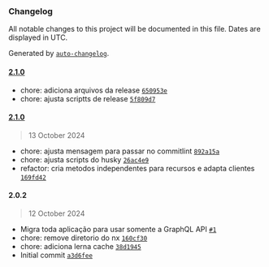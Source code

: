 ### Changelog

All notable changes to this project will be documented in this file. Dates are displayed in UTC.

Generated by [`auto-changelog`](https://github.com/CookPete/auto-changelog).

#### [2.1.0](https://github.com/hsborges/mining-tool/compare/2.1.0...2.1.0)

- chore: adiciona arquivos da release [`650953e`](https://github.com/hsborges/mining-tool/commit/650953e886e2f9afcc8d3c82d19f3140d8e60656)
- chore: ajusta scriptts de release [`5f809d7`](https://github.com/hsborges/mining-tool/commit/5f809d7e7cf4d1a229eba1513e60afe6b0db2490)

#### [2.1.0](https://github.com/hsborges/mining-tool/compare/2.0.2...2.1.0)

> 13 October 2024

- chore: ajusta mensagem para passar no commitlint [`892a15a`](https://github.com/hsborges/mining-tool/commit/892a15aa1a539574b8fd10d7cfc01ca853f31a66)
- chore: ajusta scripts do husky [`26ac4e9`](https://github.com/hsborges/mining-tool/commit/26ac4e9c3d30da1f61b0481e4be700cabd1a05fd)
- refactor: cria metodos independentes para recursos e adapta clientes [`169fd42`](https://github.com/hsborges/mining-tool/commit/169fd42545f5f9ac3805c8a988b7b5b158a5f37e)

#### 2.0.2

> 12 October 2024

- Migra toda aplicação para usar somente a GraphQL API [`#1`](https://github.com/hsborges/mining-tool/pull/1)
- chore: remove diretorio do nx [`160cf30`](https://github.com/hsborges/mining-tool/commit/160cf30ac31840f0454b7ff63488bdfbbc8a4c5a)
- chore: adiciona lerna cache [`38d1945`](https://github.com/hsborges/mining-tool/commit/38d194511cdc155af1b4b71ff644e9cbfb83374f)
- Initial commit [`a3d6fee`](https://github.com/hsborges/mining-tool/commit/a3d6fee86a08ffe104ab31bacd947a7858807a87)
